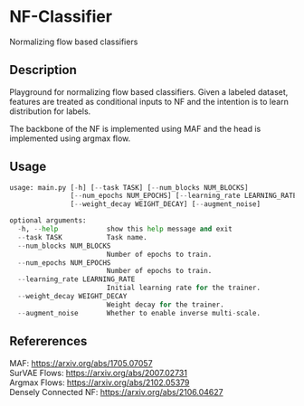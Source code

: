 # NF-Classifier
Normalizing flow based classifiers
## Description ##
Playground for normalizing flow based classifiers. Given a labeled dataset, features are treated as conditional inputs to NF and the intention is to learn distribution for labels.

The backbone of the NF is implemented using MAF and the head is implemented using argmax flow. 

## Usage ##
```python
usage: main.py [-h] [--task TASK] [--num_blocks NUM_BLOCKS]
               [--num_epochs NUM_EPOCHS] [--learning_rate LEARNING_RATE]
               [--weight_decay WEIGHT_DECAY] [--augment_noise]

optional arguments:
  -h, --help            show this help message and exit
  --task TASK           Task name.
  --num_blocks NUM_BLOCKS
                        Number of epochs to train.
  --num_epochs NUM_EPOCHS
                        Number of epochs to train.
  --learning_rate LEARNING_RATE
                        Initial learning rate for the trainer.
  --weight_decay WEIGHT_DECAY
                        Weight decay for the trainer.
  --augment_noise       Whether to enable inverse multi-scale.

```

## Refererences ##
MAF: https://arxiv.org/abs/1705.07057 \
SurVAE Flows: https://arxiv.org/abs/2007.02731 \
Argmax Flows: https://arxiv.org/abs/2102.05379 \
Densely Connected NF: https://arxiv.org/abs/2106.04627
